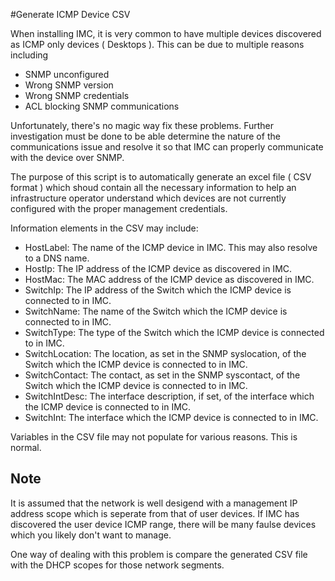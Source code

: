#Generate ICMP Device CSV

When installing IMC, it is very common to have multiple devices discovered as ICMP only devices ( Desktops ).  This can
be due to multiple reasons including

- SNMP unconfigured
- Wrong SNMP version
- Wrong SNMP credentials
- ACL blocking SNMP communications

Unfortunately, there's no magic way fix these problems.  Further investigation must be done to be able determine the nature 
of the communications issue and resolve it so that IMC can properly communicate with the device over SNMP.

The purpose of this script is to automatically generate an excel file ( CSV format ) which shoud contain all the necessary
information to help an infrastructure operator understand which devices are not currently configured with the proper management
credentials.


Information elements in the CSV may include:

- HostLabel:  The name of the ICMP device in IMC. This may also resolve to a DNS name.
- HostIp:  The IP address of the ICMP device as discovered in IMC.
- HostMac:  The MAC address of the ICMP device as discovered in IMC. 
- SwitchIp:  The IP address of the Switch which the ICMP device is connected to in IMC. 
- SwitchName: The name of the Switch which the ICMP device is connected to in IMC.
- SwitchType: The type of the Switch which the ICMP device is connected to in IMC.
- SwitchLocation: The location, as set in the SNMP syslocation, of the Switch which the ICMP device is connected to in IMC.
- SwitchContact: The contact, as set in the SNMP syscontact, of the Switch which the ICMP device is connected to in IMC.
- SwitchIntDesc: The interface description, if set, of the interface which the ICMP device is connected to in IMC.
- SwitchInt: The interface which the ICMP device is connected to in IMC.

 Variables in the CSV file may not populate for various reasons. This is normal.

## Note

It is assumed that the network is well desigend with a management IP address scope which is seperate from that of user devices.
If IMC has discovered the user device ICMP range, there will be many faulse devices which you likely don't want to manage.

One way of dealing with this problem is compare the generated CSV file with the DHCP scopes for those network segments.
